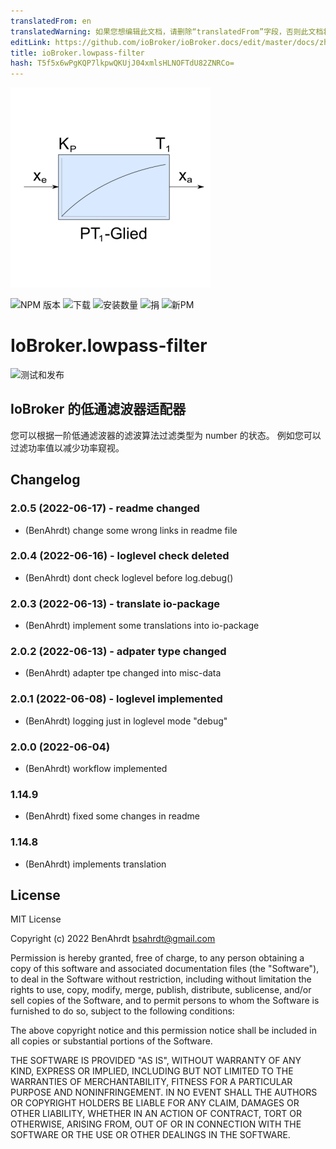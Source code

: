 ```yaml
---
translatedFrom: en
translatedWarning: 如果您想编辑此文档，请删除“translatedFrom”字段，否则此文档将再次自动翻译
editLink: https://github.com/ioBroker/ioBroker.docs/edit/master/docs/zh-cn/adapterref/iobroker.lowpass-filter/README.md
title: ioBroker.lowpass-filter
hash: T5f5x6wPgKQP7lkpwQKUjJ04xmlsHLNOFTdU82ZNRCo=
---
```

![标识](../../../en/adapterref/iobroker.lowpass-filter/admin/lowpass-filter.png)

![NPM 版本](https://img.shields.io/npm/v/iobroker.lowpass-filter.svg)
![下载](https://img.shields.io/npm/dm/iobroker.lowpass-filter.svg)
![安装数量](https://iobroker.live/badges/lowpass-filter-installed.svg)
![捐](https://img.shields.io/badge/paypal-donate%20|%20spenden-blue.svg)
![新PM](https://nodei.co/npm/iobroker.lowpass-filter.png?downloads=true)

# IoBroker.lowpass-filter
![测试和发布](https://github.com/BenAhrdt/ioBroker.lowpass-filter/workflows/Test%20and%20Release/badge.svg)

## IoBroker 的低通滤波器适配器
您可以根据一阶低通滤波器的滤波算法过滤类型为 number 的状态。
例如您可以过滤功率值以减少功率窥视。

## Changelog
<!--
	Placeholder for the next version (at the beginning of the line):
	### **WORK IN PROGRESS**
-->

### 2.0.5 (2022-06-17) - readme changed
* (BenAhrdt) change some wrong links in readme file

### 2.0.4 (2022-06-16) - loglevel check deleted
* (BenAhrdt) dont check loglevel before log.debug()

### 2.0.3 (2022-06-13) - translate io-package
* (BenAhrdt) implement some translations into io-package

### 2.0.2 (2022-06-13) - adpater type changed
* (BenAhrdt) adapter tpe changed into misc-data

### 2.0.1 (2022-06-08) - loglevel implemented
* (BenAhrdt) logging just in loglevel mode "debug"

### 2.0.0 (2022-06-04)
* (BenAhrdt) workflow implemented

### 1.14.9
* (BenAhrdt) fixed some changes in readme

### 1.14.8
* (BenAhrdt) implements translation

## License
MIT License

Copyright (c) 2022 BenAhrdt <bsahrdt@gmail.com>

Permission is hereby granted, free of charge, to any person obtaining a copy
of this software and associated documentation files (the "Software"), to deal
in the Software without restriction, including without limitation the rights
to use, copy, modify, merge, publish, distribute, sublicense, and/or sell
copies of the Software, and to permit persons to whom the Software is
furnished to do so, subject to the following conditions:

The above copyright notice and this permission notice shall be included in all
copies or substantial portions of the Software.

THE SOFTWARE IS PROVIDED "AS IS", WITHOUT WARRANTY OF ANY KIND, EXPRESS OR
IMPLIED, INCLUDING BUT NOT LIMITED TO THE WARRANTIES OF MERCHANTABILITY,
FITNESS FOR A PARTICULAR PURPOSE AND NONINFRINGEMENT. IN NO EVENT SHALL THE
AUTHORS OR COPYRIGHT HOLDERS BE LIABLE FOR ANY CLAIM, DAMAGES OR OTHER
LIABILITY, WHETHER IN AN ACTION OF CONTRACT, TORT OR OTHERWISE, ARISING FROM,
OUT OF OR IN CONNECTION WITH THE SOFTWARE OR THE USE OR OTHER DEALINGS IN THE
SOFTWARE.